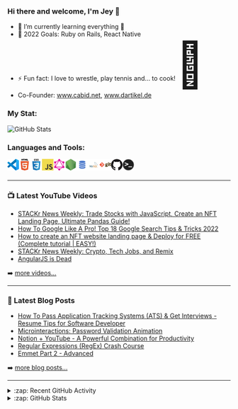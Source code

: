### Hi there and welcome, I'm Jey 👋 




- 🌱 I’m currently learning everything 🤣
- 🥅 2022 Goals: Ruby on Rails, React Native
- ⚡ Fun fact: I love to wrestle, play tennis and... to cook!<span style='font-size:100px;'>&#127858;</span>
- Co-Founder: www.cabid.net, www.dartikel.de

### My Stat:
![GitHub Stats](https://github-readme-stats.vercel.app/api?username=babojack&&show_icons=true&title_color=ffffff&icon_color=bb2acf&text_color=daf7dc&bg_color=151515)

### Languages and Tools:

[<img align="left" alt="Visual Studio Code" width="26px" src="https://raw.githubusercontent.com/github/explore/80688e429a7d4ef2fca1e82350fe8e3517d3494d/topics/visual-studio-code/visual-studio-code.png" />][webdevplaylist]
[<img align="left" alt="HTML5" width="26px" src="https://raw.githubusercontent.com/github/explore/80688e429a7d4ef2fca1e82350fe8e3517d3494d/topics/html/html.png" />][webdevplaylist]
[<img align="left" alt="CSS3" width="26px" src="https://raw.githubusercontent.com/github/explore/80688e429a7d4ef2fca1e82350fe8e3517d3494d/topics/css/css.png" />][cssplaylist]
[<img align="left" alt="JavaScript" width="26px" src="https://raw.githubusercontent.com/github/explore/80688e429a7d4ef2fca1e82350fe8e3517d3494d/topics/javascript/javascript.png" />][jsplaylist]
[<img align="left" alt="GraphQL" width="26px" src="https://raw.githubusercontent.com/github/explore/80688e429a7d4ef2fca1e82350fe8e3517d3494d/topics/graphql/graphql.png" />][webdevplaylist]
[<img align="left" alt="Node.js" width="26px" src="https://raw.githubusercontent.com/github/explore/80688e429a7d4ef2fca1e82350fe8e3517d3494d/topics/nodejs/nodejs.png" />][webdevplaylist]
[<img align="left" alt="SQL" width="26px" src="https://raw.githubusercontent.com/github/explore/80688e429a7d4ef2fca1e82350fe8e3517d3494d/topics/sql/sql.png" />][webdevplaylist]
[<img align="left" alt="MySQL" width="26px" src="https://raw.githubusercontent.com/github/explore/80688e429a7d4ef2fca1e82350fe8e3517d3494d/topics/mysql/mysql.png" />][webdevplaylist]
[<img align="left" alt="Git" width="26px" src="https://raw.githubusercontent.com/github/explore/80688e429a7d4ef2fca1e82350fe8e3517d3494d/topics/git/git.png" />][webdevplaylist]
[<img align="left" alt="GitHub" width="26px" src="https://raw.githubusercontent.com/github/explore/78df643247d429f6cc873026c0622819ad797942/topics/github/github.png" />][webdevplaylist]
[<img align="left" alt="Terminal" width="26px" src="https://raw.githubusercontent.com/github/explore/80688e429a7d4ef2fca1e82350fe8e3517d3494d/topics/terminal/terminal.png" />][webdevplaylist]

<br />
<br />


---

### 📺 Latest YouTube Videos

<!-- YOUTUBE:START -->
- [STACKr News Weekly: Trade Stocks with JavaScript, Create an NFT Landing Page, Ultimate Pandas Guide!](https://www.youtube.com/watch?v=_fuYgCxbvLw)
- [How To Google Like A Pro! Top 18 Google Search Tips &amp; Tricks 2022](https://www.youtube.com/watch?v=LrVN52dhRxY)
- [How to create an NFT website landing page &amp; Deploy for FREE &lpar;Complete tutorial | EASY!&rpar;](https://www.youtube.com/watch?v=WZQSVv67NBc)
- [STACKr News Weekly: Crypto, Tech Jobs, and Remix](https://www.youtube.com/watch?v=UUjIUNMlFno)
- [AngularJS is Dead](https://www.youtube.com/watch?v=y4I_ITZIpxM)
<!-- YOUTUBE:END -->

➡️ [more videos...](https://youtube.com/codestackr)

---

### 📕 Latest Blog Posts

<!-- BLOG-POST-LIST:START -->
- [How To Pass Application Tracking Systems &lpar;ATS&rpar; &amp; Get Interviews - Resume Tips for Software Developer](https://dev.to/codestackr/how-to-pass-application-tracking-systems-ats-get-interviews-resume-tips-for-software-developer-4bmo)
- [Microinteractions: Password Validation Animation](https://dev.to/codestackr/microinteractions-password-validation-animation-5629)
- [Notion + YouTube - A Powerful Combination for Productivity](https://dev.to/codestackr/notion-youtube-a-powerful-combination-for-productivity-1def)
- [Regular Expressions &lpar;RegEx&rpar; Crash Course](https://dev.to/codestackr/regular-expressions-regex-crash-course-248n)
- [Emmet Part 2 - Advanced](https://dev.to/codestackr/emmet-part-2-advanced-4c65)
<!-- BLOG-POST-LIST:END -->

➡️ [more blog posts...](https://codestackr.com)

---

<details>
  <summary>:zap: Recent GitHub Activity</summary>
  
<!--START_SECTION:activity-->
❗️ Closed issue [#49](https://github.com/codeSTACKr/create-10k-nft-collection/issues/49) in [codeSTACKr/create-10k-nft-collection](https://github.com/codeSTACKr/create-10k-nft-collection)
🗣 Commented on [#49](https://github.com/codeSTACKr/create-10k-nft-collection/issues/49) in [codeSTACKr/create-10k-nft-collection](https://github.com/codeSTACKr/create-10k-nft-collection)
❗️ Closed issue [#50](https://github.com/codeSTACKr/create-10k-nft-collection/issues/50) in [codeSTACKr/create-10k-nft-collection](https://github.com/codeSTACKr/create-10k-nft-collection)
❗️ Closed issue [#51](https://github.com/codeSTACKr/create-10k-nft-collection/issues/51) in [codeSTACKr/create-10k-nft-collection](https://github.com/codeSTACKr/create-10k-nft-collection)
🗣 Commented on [#51](https://github.com/codeSTACKr/create-10k-nft-collection/issues/51) in [codeSTACKr/create-10k-nft-collection](https://github.com/codeSTACKr/create-10k-nft-collection)
<!--END_SECTION:activity-->

</details>

<details>
  <summary>:zap: GitHub Stats</summary>

  <img align="left" alt="codeSTACKr's GitHub Stats" src="https://github-readme-stats.codestackr.vercel.app/api?username=codeSTACKr&show_icons=true&hide_border=true" />

</details>

[website]: https://codeSTACKr.com
[course]: http://vsCodeHero.com
[twitter]: https://twitter.com/codeSTACKr
[youtube]: https://youtube.com/codeSTACKr
[instagram]: https://instagram.com/codeSTACKr
[linkedin]: https://linkedin.com/in/codeSTACKr
[webdevplaylist]: https://www.youtube.com/playlist?list=PLkwxH9e_vrAJ0WbEsFA9W3I1W-g_BTsbt
[jsplaylist]: https://www.youtube.com/playlist?list=PLkwxH9e_vrALRJKu7wfXby3MKeflhTu6B
[cssplaylist]: https://www.youtube.com/playlist?list=PLkwxH9e_vrALSdvZuEh6gqQdmDoDIoqz4
[reactplaylist]: https://www.youtube.com/playlist?list=PLkwxH9e_vrAK4TdffpxKY3QGyHCpxFcQ0
